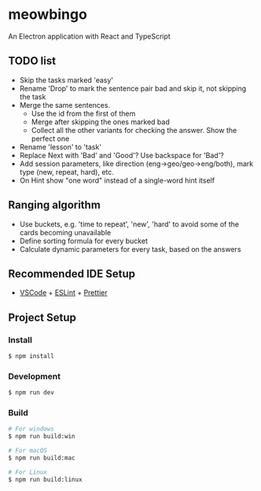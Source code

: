 # meowbingo

An Electron application with React and TypeScript

## TODO list

- Skip the tasks marked 'easy'
- Rename 'Drop' to mark the sentence pair bad and skip it, not skipping the task
- Merge the same sentences.
  + Use the id from the first of them
  - Merge after skipping the ones marked bad
  - Collect all the other variants for checking the answer. Show the perfect one
- Rename 'lesson' to 'task'
- Replace Next with 'Bad' and 'Good'? Use backspace for 'Bad'?
- Add session parameters, like direction (eng->geo/geo->eng/both), mark type (new, repeat, hard), etc.
- On Hint show "one word" instead of a single-word hint itself

## Ranging algorithm

- Use buckets, e.g. 'time to repeat', 'new', 'hard' to avoid some of the cards becoming unavailable
- Define sorting formula for every bucket
- Calculate dynamic parameters for every task, based on the answers

## Recommended IDE Setup

- [VSCode](https://code.visualstudio.com/) + [ESLint](https://marketplace.visualstudio.com/items?itemName=dbaeumer.vscode-eslint) + [Prettier](https://marketplace.visualstudio.com/items?itemName=esbenp.prettier-vscode)

## Project Setup

### Install

```bash
$ npm install
```

### Development

```bash
$ npm run dev
```

### Build

```bash
# For windows
$ npm run build:win

# For macOS
$ npm run build:mac

# For Linux
$ npm run build:linux
```
